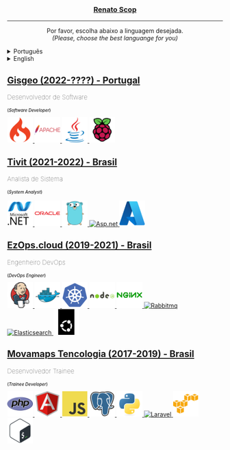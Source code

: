 <h3 align="center"><a href="https://www.linkedin.com/in/renato-alvorcem-scop-7b7b7811a/" target="_blank" rel="noreferrer">Renato Scop </a></h3>

___

<p align="center"> Por favor, escolha abaixo a linguagem desejada.<br><em>(Please, choose the best languange for you)</em></p>

<details>
  <summary>Português</summary>

<p style="font-size: 20px; font-weight: 400;">Olá, me chamo Renato Alvorcem Scop, sou um desenvolvedor amazonense brasileiro em constante evolução e aprendizado, aqui você me conhecer um pouco melhor.</h3>
<p>
Meu primeiro contato com a área de programação foi quando decidi abrir servidores privados de alguns jogos populares no Brasil, e com isso acabei aprendendo um pouco de Java, C++, Redes, Firewall, Conexão Remota, Shell, Bash dentre inumeras outras tecnologias.
</p>
<p>
Formalmente iniciei minha carreira em 2017 e desde então passei por inumeros projetos e problemas que ajudaram a me aperfeiçoar dentro da área.
</p>
</details>
<details>
  <summary>English</summary>

<p style="font-size: 20px; font-weight: 400;">Hello, my name is Renato Alvorcem Scop. I'm a software developer from Amazonas, Brazil, in a constant cycle of learning and evolution. Here, you can get to know me better.</p>
<p>
My first contact with programming was when I decided to open private game servers for some popular games in Brazil, and with that, I learned a little bit of Java, C++, networking, firewalls, remote connections, shell, and many other technologies.
</p>
<p>
Formally speaking, I started my career in 2017. Since then, I have worked on various projects and encountered numerous challenges that have helped me to improve in the IT field.
</p>
</details>

## <a href="https://www.linkedin.com/company/gisgeo/mycompany/" target="_blank" rel="noreferrer">Gisgeo (2022-????) - Portugal</a>

  <p style="font-size: 15px; font-weight: 100;">Desenvolvedor de Software</p>
  <p style="font-size: 10px; font-weight: 500;">(<em>Software Developer</em>)<br></p>
  <a href="https://codeigniter.com/" target="_blank" rel="noreferrer"> <img src="https://raw.githubusercontent.com/devicons/devicon/55609aa5bd817ff167afce0d965585c92040787a/icons/codeigniter/codeigniter-plain.svg" alt="Codeigniter" width="60" height="60"/> </a>
  <a href="https://httpd.apache.org/" target="_blank" rel="noreferrer"> <img src="https://raw.githubusercontent.com/devicons/devicon/55609aa5bd817ff167afce0d965585c92040787a/icons/apache/apache-original-wordmark.svg" alt="Apache" width="60" height="60"/> </a>
  <a href="https://www.java.com/" target="_blank" rel="noreferrer"> <img src="https://raw.githubusercontent.com/devicons/devicon/55609aa5bd817ff167afce0d965585c92040787a/icons/java/java-original.svg" alt="Java" width="60" height="60"/> </a>
  <a href="https://www.raspberrypi.org/" target="_blank" rel="noreferrer"> <img src="https://raw.githubusercontent.com/devicons/devicon/55609aa5bd817ff167afce0d965585c92040787a/icons/raspberrypi/raspberrypi-original.svg" alt="Raspberry" width="60" height="60"/> </a>

  ## <a href="https://www.linkedin.com/company/tivit/" target="_blank" rel="noreferrer">Tivit (2021-2022) - Brasil</a>

  <p style="font-size: 15px; font-weight: 100;">Analista de Sistema</p>
  <p style="font-size: 10px; font-weight: 500;">(<em>System Analyst</em>)<br></p>

  <a href="https://dotnet.microsoft.com/" target="_blank" rel="noreferrer"> <img src="https://raw.githubusercontent.com/devicons/devicon/55609aa5bd817ff167afce0d965585c92040787a/icons/dot-net/dot-net-original-wordmark.svg" alt=".Net" width="60" height="60"/> </a>
  <a href="https://www.oracle.com/" target="_blank" rel="noreferrer"> <img src="https://raw.githubusercontent.com/devicons/devicon/55609aa5bd817ff167afce0d965585c92040787a/icons/oracle/oracle-original.svg" alt="Oracle" width="60" height="60"/> </a>
  <a href="https://go.dev/" target="_blank" rel="noreferrer"> <img src="https://raw.githubusercontent.com/devicons/devicon/55609aa5bd817ff167afce0d965585c92040787a/icons/go/go-original.svg" alt="Go" width="60" height="60"/> </a>
  <a href="https://dotnet.microsoft.com/apps/aspnet" target="_blank" rel="noreferrer"> <img src="https://www.svgrepo.com/show/508894/aspnet.svg" alt="Asp.net" width="60" height="60"/> </a>
  <a href="https://azure.microsoft.com/" target="_blank" rel="noreferrer"> <img src="https://raw.githubusercontent.com/devicons/devicon/55609aa5bd817ff167afce0d965585c92040787a/icons/azure/azure-original.svg" alt="Azure" width="60" height="60"/> </a>

  ## <a href="https://www.linkedin.com/company/ezops/" target="_blank" rel="noreferrer">EzOps.cloud (2019-2021) - Brasil</a>

  <p style="font-size: 15px; font-weight: 100;">Engenheiro DevOps</p>
  <p style="font-size: 10px; font-weight: 500;">(<em>DevOps Engineer</em>)<br></p>
  <a href="https://www.jenkins.io/" target="_blank" rel="noreferrer"> <img src="https://raw.githubusercontent.com/devicons/devicon/55609aa5bd817ff167afce0d965585c92040787a/icons/jenkins/jenkins-original.svg" alt="Jenkins" width="60" height="60"/> </a>
  <a href="https://www.docker.com/" target="_blank" rel="noreferrer"> <img src="https://raw.githubusercontent.com/devicons/devicon/55609aa5bd817ff167afce0d965585c92040787a/icons/docker/docker-original.svg" alt="Docker" width="60" height="60"/> </a>
  <a href="https://kubernetes.io/" target="_blank" rel="noreferrer"> <img src="https://raw.githubusercontent.com/devicons/devicon/55609aa5bd817ff167afce0d965585c92040787a/icons/kubernetes/kubernetes-plain.svg" alt="Kubernets" width="60" height="60"/> </a>
  <a href="https://nodejs.org/" target="_blank" rel="noreferrer"> <img src="https://raw.githubusercontent.com/devicons/devicon/55609aa5bd817ff167afce0d965585c92040787a/icons/nodejs/nodejs-original-wordmark.svg" alt="Nodejs" width="60" height="60"/> </a>
  <a href="https://www.nginx.com/" target="_blank" rel="noreferrer"> <img src="https://raw.githubusercontent.com/devicons/devicon/55609aa5bd817ff167afce0d965585c92040787a/icons/nginx/nginx-original.svg" alt="Nginx" width="60" height="60"/> </a>
  <a href="https://www.rabbitmq.com/" target="_blank" rel="noreferrer"> <img src="https://www.rabbitmq.com/img/logo-rabbitmq.svg" alt="Rabbitmq" width="60" height="60"/> </a>
  <a href="https://www.elastic.co/pt/" target="_blank" rel="noreferrer"> <img src="https://images.contentstack.io/v3/assets/bltefdd0b53724fa2ce/blt784552688fae9979/5bbca1d7c863b8e614126af7/logo-elastic-outline-white.svg" alt="Elasticsearch" width="60" height="60"/> </a>
  <a href="https://ubuntu.com/" target="_blank" rel="noreferrer"> <img src="https://raw.githubusercontent.com/devicons/devicon/55609aa5bd817ff167afce0d965585c92040787a/icons/ubuntu/ubuntu-plain.svg" alt="Ubuntu" width="60" height="60"/> </a>

  ## <a href="https://www.linkedin.com/company/mova-tecnologia/" target="_blank" rel="noreferrer">Movamaps Tencologia (2017-2019) - Brasil</a>

  <p style="font-size: 15px; font-weight: 100;">Desenvolvedor Trainee</p>
  <p style="font-size: 10px; font-weight: 500;">(<em>Trainee Developer</em>)<br></p>
  <a href="https://www.php.net/" target="_blank" rel="noreferrer"> <img src="https://raw.githubusercontent.com/devicons/devicon/55609aa5bd817ff167afce0d965585c92040787a/icons/php/php-original.svg" alt="Php" width="60" height="60"/> </a>
  <a href="https://angular.io/" target="_blank" rel="noreferrer"> <img src="https://raw.githubusercontent.com/devicons/devicon/55609aa5bd817ff167afce0d965585c92040787a/icons/angularjs/angularjs-original.svg" alt="Angular" width="60" height="60"/> </a> 
  <a href="https://www.javascript.com/" target="_blank" rel="noreferrer"> <img src="https://raw.githubusercontent.com/devicons/devicon/55609aa5bd817ff167afce0d965585c92040787a/icons/javascript/javascript-original.svg" alt="Javascript" width="60" height="60"/> </a> 
  <a href="https://www.postgresql.org/" target="_blank" rel="noreferrer"> <img src="https://raw.githubusercontent.com/devicons/devicon/55609aa5bd817ff167afce0d965585c92040787a/icons/postgresql/postgresql-original.svg" alt="Postgresql" width="60" height="60"/> </a> 
  <a href="https://www.python.org/" target="_blank" rel="noreferrer"> <img src="https://raw.githubusercontent.com/devicons/devicon/55609aa5bd817ff167afce0d965585c92040787a/icons/python/python-original.svg" alt="Python" width="60" height="60"/> </a>
  <a href="https://laravel.com/" target="_blank" rel="noreferrer"> <img src="https://laravel.com/img/logomark.min.svg" alt="Laravel" width="60" height="60"/> </a> 
  <a href="https://aws.amazon.com/" target="_blank" rel="noreferrer"> <img src="https://raw.githubusercontent.com/devicons/devicon/55609aa5bd817ff167afce0d965585c92040787a/icons/amazonwebservices/amazonwebservices-original.svg" alt="Aws" width="60" height="60"/> </a> 
  <a href="https://www.gnu.org/software/bash/" target="_blank" rel="noreferrer"> <img src="https://raw.githubusercontent.com/devicons/devicon/55609aa5bd817ff167afce0d965585c92040787a/icons/bash/bash-original.svg" alt="Bash" width="60" height="60"/> </a> 

